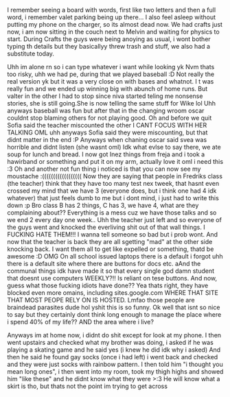 I remember seeing a board with words, first like two letters and then a full word, i remember valet parking being up there...
I also feel asleep without putting my phone on the charger, so its almost dead now.
We had crafts just now, i am now sitting in the couch next to Melvin and waiting for physics to start. 
During Crafts the guys were being anoying as usual, i wont bother typing th details but they basicallyy threw trash and stuff, we also had a substitute today.

Uhh im alone rn so i can type whatever i want while looking yk
Nvm thats too risky, uhh we had pe, during that we played baseball :D
Not really the real version yk but it was a very close on with bases and whatnot. I t was really fun and we ended up winning big with abunch of home runs. But valter in the other 
I had to stop since niva started teling me nonsense stories, she is still going.She is now telling the same stuff for Wike lol
Uhh anyways baseball was fun but after that in the changing wroom oscar couldnt stop blaming others for not playing good. Oh and before we quit Sofia said the teacher miscounted the other I CANT FOCUS WITH HER TALKING OML uhh anyways Sofia said they were miscounting, but that didnt matter in the end :P
Anyways when chaning oscar said svea was horrible and didnt listen (she wasnt oml)
Idk what evlse to say there, we ate soup for lunch and bread.
I now got Inez things from freja and i took a hawirband or something and put it on my arm, actually love it oml i need this :3
Oh and another not fun thing i noticed is that you can now see my moustache :((((((((((((((((((
Now they are saying that people in Fredriks class (the teacher) think that they have too many test nex tweek, that hasnt even crossed my mind that we have 3 (everyone does, but i think one had 4 idk whatever) that just feels dumb to me but i dont mind, i just had to write this down :p
Bro class B has 2 things, C has 3, we have 4, what are they complaining about??
Everything is a mess cuz we have those talks and so we end 2 every day one week..
Uhh the teacher just left and so everyone of the guys went and knocked the everliving shit out of that wall things. I FUCKING HATE THEM!!! I wanna tell someone so bad but i prob wont. And now that the teacher is back they are all sgetting "mad" at the other side knocking back. I want them all to get like expelled or something, thatd be awesome :D
OMG On all school issued laptops there is a default  i forgot uhh there is a default site where there are buttons for docs etc. aAnd the communal things idk have made it so that every single god damn student that doesnt use computers WEEKLY?!! Is reliant on tese buttons. And now, guess what those fucking idiots have done?? Yea thats right, they have blocked even more omains, including sites.google.com WHERE THAT SITE THAT MOST PEOPE RELY ON IS HOSTED. Lmfao those people are braindead parasites dude hol yshit this is so funny. Ok well that isnt so nice to say but they certainly dont think long enough to manage the place where i spend 40% of my life?? AND the area where i live?

Anyways im at home now, i didnt do shit except for look at my phone. I then went upstairs and checked what my brother was doing, i asked if he was playing a skating game and he said yes (i knew he did idk why i asked) And then he said he found gay socks (once i had left) i went back and checked and they were just socks with rainbow pattern. I then told him "i thought you mean long ones", i then went into my room, took my thigh highs and showed him "like these" and he didnt know what they were >:3
He will know what a skirt is tho, but thats not the point im trying to get across